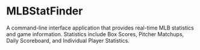 # MLBStatFinder
A command-line interface application that provides real-time MLB statistics and game information. Statistics include Box Scores, Pitcher Matchups, Daily Scoreboard, and Individual Player Statistics.
